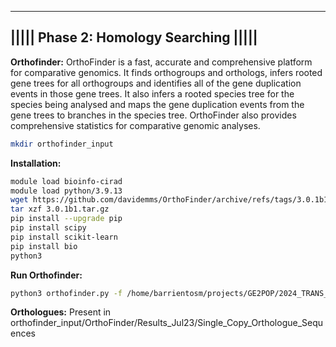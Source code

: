 ----------------------------------------------------------------------------------
|||||                       Phase 2: Homology Searching                      |||||
----------------------------------------------------------------------------------

**Orthofinder:** 
OrthoFinder is a fast, accurate and comprehensive platform for comparative genomics. It finds orthogroups and orthologs, infers rooted gene trees for all orthogroups and identifies all of the gene duplication events in those gene trees. It also infers a rooted species tree for the species being analysed and maps the gene duplication events from the gene trees to branches in the species tree. OrthoFinder also provides comprehensive statistics for comparative genomic analyses. 

```bash
mkdir orthofinder_input
```
**Installation:** 
```bash
module load bioinfo-cirad
module load python/3.9.13
wget https://github.com/davidemms/OrthoFinder/archive/refs/tags/3.0.1b1.tar.gz
tar xzf 3.0.1b1.tar.gz
pip install --upgrade pip
pip install scipy
pip install scikit-learn
pip install bio
python3
```

**Run Orthofinder:** 
```bash
python3 orthofinder.py -f /home/barrientosm/projects/GE2POP/2024_TRANS_CWR/2024_MANUEL_BARRIENTOS/02_results/dn_ds_pipeline/VESPA/cds_sequences/database/orthofinder_input
```

**Orthologues:**
Present in orthofinder_input/OrthoFinder/Results_Jul23/Single_Copy_Orthologue_Sequences
